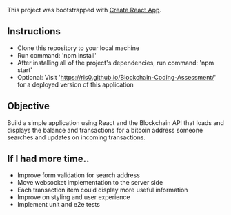 This project was bootstrapped with [Create React App](https://github.com/facebookincubator/create-react-app).

## Instructions
- Clone this repository to your local machine
- Run command: 'npm install'
- After installing all of the project's dependencies, run command: 'npm start'
- Optional: Visit 'https://ris0.github.io/Blockchain-Coding-Assessment/' for a deployed version of this application

## Objective
Build a simple application using React and the Blockchain API that loads and displays the balance and transactions for a bitcoin address someone searches and updates on incoming transactions.

## If I had more time..
- Improve form validation for search address
- Move websocket implementation to the server side
- Each transaction item could display more useful information
- Improve on styling and user experience
- Implement unit and e2e tests